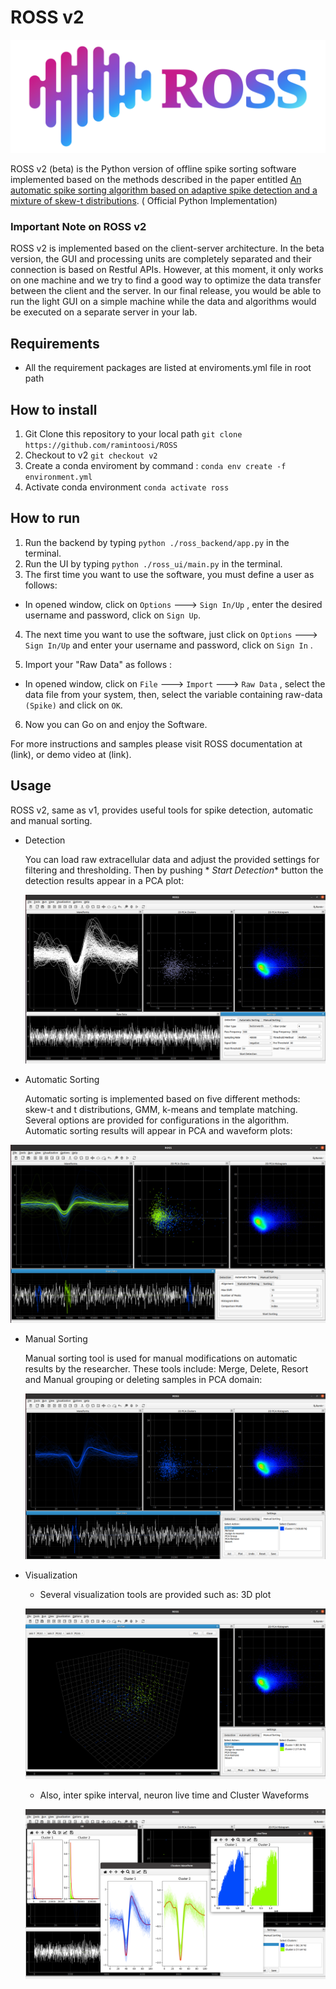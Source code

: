 # ROSS v2

![image](./images/Ross_Color.png)

ROSS v2 (beta) is the Python version of offline spike sorting software implemented based on the methods described in the
paper
entitled [An automatic spike sorting algorithm based on adaptive spike detection and a mixture of skew-t distributions](https://www.nature.com/articles/s41598-021-93088-w). (
Official Python Implementation)

### Important Note on ROSS v2

ROSS v2 is implemented based on the client-server architecture. In the beta version, the GUI and processing units are
completely separated and their connection is based on Restful APIs. However, at this moment, it only works on one
machine and we try to find a good way to optimize the data transfer between the client and the server. In our final
release, you would be able to run the light GUI on a simple machine while the data and algorithms would be executed on a
separate server in your lab.

## Requirements

- All the requirement packages are listed at enviroments.yml file in root path

## How to install

1. Git Clone this repository to your local path ```git clone https://github.com/ramintoosi/ROSS```
2. Checkout to v2 ```git checkout v2```
3. Create a conda enviroment by command : ```conda env create -f environment.yml```
4. Activate conda environment ```conda activate ross```

## How to run

1. Run the backend by typing  ```python ./ross_backend/app.py``` in the terminal.
2. Run the UI by typing  ```python ./ross_ui/main.py``` in the terminal.
3. The first time you want to use the software, you must define a user as follows:

- In opened window, click on ```Options``` ---> ```Sign In/Up``` , enter the desired username and password, click
  on ```Sign Up```.

4. The next time you want to use the software, just click on ```Options``` ---> ```Sign In/Up``` and enter your username
   and password, click on ```Sign In``` .

5. Import your "Raw Data" as follows :

- In opened window, click on ```File``` ---> ```Import``` ---> ```Raw Data``` , select the data file from your system,
  then, select the variable containing raw-data ```(Spike)``` and click on ```OK```.

6. Now you can Go on and enjoy the Software.

For more instructions and samples please visit ROSS documentation at (link), or demo video at (link).

## Usage

ROSS v2, same as v1, provides useful tools for spike detection, automatic and manual sorting.

- Detection

  You can load raw extracellular data and adjust the provided settings for filtering and thresholding. Then by pushing *
  *Start Detection** button the detection results appear in a PCA plot:

  ![image](./images/detection.png)


- Automatic Sorting

  Automatic sorting is implemented based on five different methods: skew-t and t distributions, GMM, k-means and
  template matching. Several options are provided for configurations in the algorithm. Automatic sorting results will
  appear in PCA and waveform plots:

![image](./images/sort.png)

- Manual Sorting

  Manual sorting tool is used for manual modifications on automatic results by the researcher. These tools include:
  Merge, Delete, Resort and Manual grouping or deleting samples in PCA domain:

  ![image](./images/sort2.png)


- Visualization

    - Several visualization tools are provided such as: 3D plot

  ![image](./images/vis1.png)

    - Also, inter spike interval, neuron live time and Cluster Waveforms

  ![image](./images/vis2.png)

  



